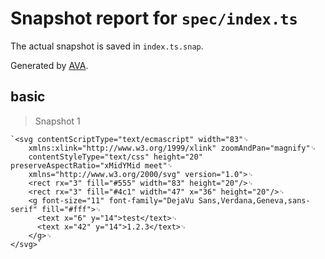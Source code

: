 # Snapshot report for `spec/index.ts`

The actual snapshot is saved in `index.ts.snap`.

Generated by [AVA](https://avajs.dev).

## basic

> Snapshot 1

    `<svg contentScriptType="text/ecmascript" width="83"␊
        xmlns:xlink="http://www.w3.org/1999/xlink" zoomAndPan="magnify"␊
        contentStyleType="text/css" height="20" preserveAspectRatio="xMidYMid meet"␊
        xmlns="http://www.w3.org/2000/svg" version="1.0">␊
        <rect rx="3" fill="#555" width="83" height="20"/>␊
        <rect rx="3" fill="#4c1" width="47" x="36" height="20"/>␊
        <g font-size="11" font-family="DejaVu Sans,Verdana,Geneva,sans-serif" fill="#fff">␊
          <text x="6" y="14">test</text>␊
          <text x="42" y="14">1.2.3</text>␊
        </g>␊
    </svg>`
